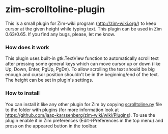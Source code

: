 # zim-scrolltoline-plugin

This is a small plugin for Zim-wiki program (http://zim-wiki.org/) to keep cursor at the given height while typing text. 
This plugin can be used in Zim 0.63/0.65. If you find any bugs, please, let me know.

### How does it work
This plugin uses built-in gtk.TextView function to automatically scroll text after pressing some general keys which can move cursor up or down (like Up, Down, Enter, PgUp, PgDn). To allow scrolling the text should be big enough and cursor position shouldn't be in the beginning/end of the text. The height can be set in plugin's settings.

### How to install
You can install it like any other plugin for Zim by copying [scrolltoline.py](scrolltoline.py) file to the folder with plugins (for more information look at https://github.com/jaap-karssenberg/zim-wiki/wiki/Plugins). To use the plugin enable it in Zim preferences (Edit->Preferences in the top menu) and press on the appeared button in the toolbar.
